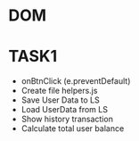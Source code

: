 # DOM

# TASK1

- onBtnClick (e.preventDefault)
- Create file helpers.js
- Save User Data to LS
- Load UserData from LS
- Show history transaction
- Calculate total user balance
